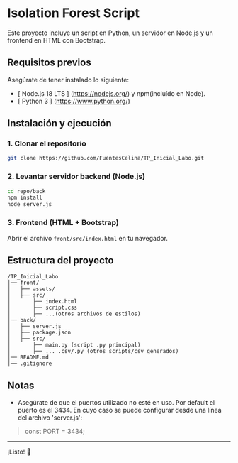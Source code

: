 # Isolation Forest Script

Este proyecto incluye un script en Python, un servidor en Node.js y un frontend en HTML con Bootstrap.

## Requisitos previos

Asegúrate de tener instalado lo siguiente:
- [ Node.js 18 LTS ] (https://nodejs.org/) y npm(incluído en Node).
- [ Python 3 ]  (https://www.python.org/)

## Instalación y ejecución

### 1. Clonar el repositorio
```sh
git clone https://github.com/FuentesCelina/TP_Inicial_Labo.git
```

### 2. Levantar servidor backend (Node.js)
```sh
cd repo/back
npm install
node server.js
```

### 3. Frontend (HTML + Bootstrap)
Abrir el archivo `front/src/index.html` en tu navegador.

## Estructura del proyecto
```
/TP_Inicial_Labo
│── front/
│   ├── assets/
│   ├── src/
│       ├── index.html
│       ├── script.css
│       ├── ...(otros archivos de estilos)
│── back/
│   ├── server.js
│   ├── package.json
│   ├── src/
│       ├── main.py (script .py principal)
│       ├── ... .csv/.py (otros scripts/csv generados)
│── README.md
│── .gitignore
```

## Notas
- Asegúrate de que el puertos utilizado no esté en uso. Por default el puerto es el 3434. En cuyo caso se puede configurar desde una línea del archivo 'server.js':
> const PORT = 3434;


---
¡Listo! 🚀
